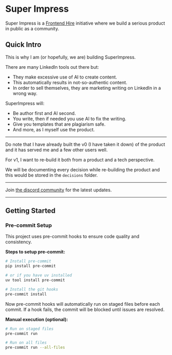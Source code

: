 # Super Impress

Super Impress is a [Frontend Hire](https://www.frontendhire.com/) initiative where we build a serious product in public as a community.

## Quick Intro

This is why I am (or hopefully, we are) building SuperImpress.

There are many LinkedIn tools out there but:

- They make excessive use of AI to create content.
- This automatically results in not-so-authentic content.
- In order to sell themselves, they are marketing writing on LinkedIn in a wrong way.

SuperImpress will:

- Be author first and AI second.
- You write, then if needed you use AI to fix the writing.
- Give you templates that are plagiarism safe.
- And more, as I myself use the product.

---

Do note that I have already built the v0 (I have taken it down) of the product and it has served me and a few other users well.

For v1, I want to re-build it both from a product and a tech perspective.

We will be documenting every decision while re-building the product and this would be stored in the `decisions` folder.

---

Join [the discord community](https://discord.gg/DWAVqksVtx) for the latest updates.

---

## Getting Started

### Pre-commit Setup

This project uses pre-commit hooks to ensure code quality and consistency.

**Steps to setup pre-commit:**

```bash
# Install pre-commit
pip install pre-commit

# or if you have uv installed
uv tool install pre-commit

# Install the git hooks
pre-commit install
```

Now pre-commit hooks will automatically run on staged files before each commit. If a hook fails, the commit will be blocked until issues are resolved.

**Manual execution (optional):**

```bash
# Run on staged files
pre-commit run

# Run on all files
pre-commit run --all-files
```
